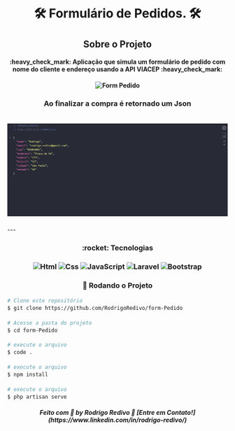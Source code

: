 <!-- ************************************* Title ********************************************* -->

###### <h1 align="center">🛠 Formulário de Pedidos. 🛠</h1>

<!-- ************************************* Project ********************************************* -->

<h2 align="center">Sobre o Projeto</h2>

<h4 align="center"> 
	:heavy_check_mark: Aplicação que simula um formulário de pedido com nome do cliente e endereço usando a API VIACEP :heavy_check_mark:
</h4>

<h4 align="center">
	<img alt="Form Pedido" title="LandingPage" src="https://github.com/RodrigoRedivo/form-Pedido/blob/master/assets/gif.form-Pedido.gif?raw=true" width="800px" />
</h4>
<h3 align="center"> Ao finalizar a compra é retornado um Json <br></h3>
<h4 align="center">
    <br><img alt="Form Pedido" title="LandingPage" src="https://github.com/RodrigoRedivo/form-Pedido/blob/master/assets/jsonFormPedido.jpg?raw=true" width="800px" />
</h4>
---


<h3 align="center"> 
	:rocket: Tecnologias
</h3>

<h3 align="center">
  <img alt="Html" title="Html" src="https://cdn.pixabay.com/photo/2017/08/05/11/16/logo-2582748_960_720.png" width="60px" />
  <img alt="Css" title="Css" src="https://cdn.pixabay.com/photo/2017/08/05/11/16/logo-2582747_960_720.png" width="60px" />
  <img alt="JavaScript" title="JavaScript" src="https://www.ioanavladau.com/imgs/circle-js-v2.png" width="60px" />
  <img alt="Laravel" title="Laravel" src="https://cms-assets.tutsplus.com/uploads/users/71/courses/854/preview_image/get-started-with-laravel-6-400x277.png" width="90px" />
  <img alt="Bootstrap" title="Bootstrap" src="https://camo.githubusercontent.com/88b531b7471afceb0d3c33f9ca798394bc705d20f5d2251a76938afaa771896f/68747470733a2f2f692e696d6775722e636f6d2f795970336b62392e706e67" width="60px"/>
</h3> 

<h3 align="center"> 🎲 Rodando o Projeto</h3>

```bash
# Clone este repositório
$ git clone https://github.com/RodrigoRedivo/form-Pedido

# Acesse a pasta do projeto
$ cd form-Pedido

# execute o arquivo
$ code .

# execute o arquivo
$ npm install 

# execute o arquivo
$ php artisan serve 
```

<h5 align="center"> 
Feito com 💜 by Rodrigo Redivo 🤝 [Entre em Contato!](https://www.linkedin.com/in/rodrigo-redivo/)
</h5>
